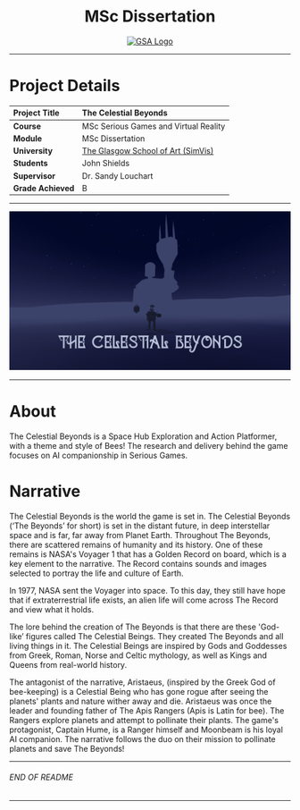 <h1 align="center">MSc Dissertation</h1>

<a href="https://www.gsa.ac.uk/" >
<p align="center"><img src="https://d4ya733yr7s0y.cloudfront.net/images/made/images/uploads/general/Uni-logo-GSA_730_290_80.jpg"
alt="GSA Logo" width="600" height="250"/>
</p></a>

***

# Project Details
| **Project Title** | The Celestial Beyonds |
| :------------- |:-------------|
| **Course**               | MSc Serious Games and Virtual Reality |
| **Module**               | MSc Dissertation |
| **University**           | [The Glasgow School of Art (SimVis)](https://www.gsa.ac.uk/) |
| **Students**             | John Shields |
| **Supervisor**           | Dr. Sandy Louchart |
| **Grade Achieved**     | B |

***

<a href="https://github.com/johnshields/celestial-beyonds" >
<p align="center"><img src="workings/art/logos/cover_full.jpeg"
alt="cb_logo" width="auto" height="auto"/>
</p></a>

***
# About
The Celestial Beyonds is a Space Hub Exploration and Action Platformer, with a theme and style of Bees! The research and delivery behind the game focuses on AI companionship in Serious Games.

# Narrative
The Celestial Beyonds is the world the game is set in. The Celestial Beyonds (‘The Beyonds’ for short) is set in the distant future, in deep interstellar space and is far, far away from Planet Earth. Throughout The Beyonds, there are scattered remains of humanity and its history. One of these remains is NASA's Voyager 1 that has a Golden Record on board, which is a key element to the narrative. The Record contains sounds and images selected to portray the life and culture of Earth. 

In 1977, NASA sent the Voyager into space. To this day, they still have hope that if extraterrestrial life exists, an alien life will come across The Record and view what it holds. 

The lore behind the creation of The Beyonds is that there are these 'God-like’ figures called The Celestial Beings. They created The Beyonds and all living things in it. The Celestial Beings are inspired by Gods and Goddesses from Greek, Roman, Norse and Celtic mythology, as well as Kings and Queens from real-world history. 

The antagonist of the narrative, Aristaeus, (inspired by the Greek God of bee-keeping) is a Celestial Being who has gone rogue after seeing the planets' plants and nature wither away and die. Aristaeus was once the leader and founding father of The Apis Rangers (Apis is Latin for bee). The Rangers explore planets and attempt to pollinate their plants. The game's protagonist, Captain Hume, is a Ranger himself and Moonbeam is his loyal AI companion. The narrative follows the duo on their mission to pollinate planets and save The Beyonds!

***

###### END OF README

***
